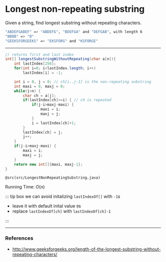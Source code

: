 # Longest non-repeating substring

Given a string, find longest substring without repeating characters.

```bash
"ABDEFGABEF" => "ABDEFG", "BDEFGA" and "DEFGAB", with length 6
"BBBB" => "B"
"GEEKSFORGEEKS" => "EKSFORG" and "KSFORGE"
```

---

```java
// returns first and last index
int[] longestSubstringWithoutRepeating(char a[n]){
    int lastIndex[256];
    for(int i=0; i<lastIndex.length; i++)
        lastIndex[i] = -1;

    int i = 0, j = 0; // ch[i..j-1] is the non-repeating substring
    int maxi = 0, maxj = 0;
    while(j<n) {
        char ch = a[j];
        if(lastIndex[ch]>=i) { // ch is repeated
            if(j-i>maxj-maxi) {
                maxi = i;
                maxj = j;
            }
            i = lastIndex[ch]+1;
        }
        lastIndex[ch] = j;
        j++;
    }
    if(j-i>maxj-maxi) {
        maxi = i;
        maxj = j;
    }
    return new int[]{maxi, maxj-1};
}
```
`@src(src/LongestNonRepeatingSubstring.java)`

Running Time: $O(n)$

::: tip box
we can avoid initalizing `lastIndexOf[]` with `-1`s
* leave it with default inital value `0`s
* replace `lastIndexOf[ch]` with `lastIndexOf[ch]-1`

:::

---

### References

* <http://www.geeksforgeeks.org/length-of-the-longest-substring-without-repeating-characters/>
